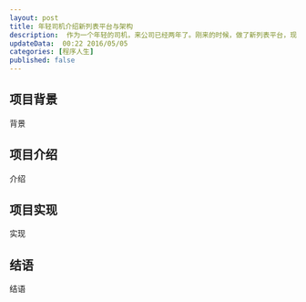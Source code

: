 ```yaml
---  
layout: post  
title: 年轻司机介绍新列表平台与架构
description:  作为一个年轻的司机，来公司已经两年了。刚来的时候，做了新列表平台，现在简单介绍一下.    
updateData:  00:22 2016/05/05
categories: [程序人生]
published: false
---  
```



## 项目背景

背景  

## 项目介绍

介绍  

## 项目实现


实现  


## 结语

结语  





